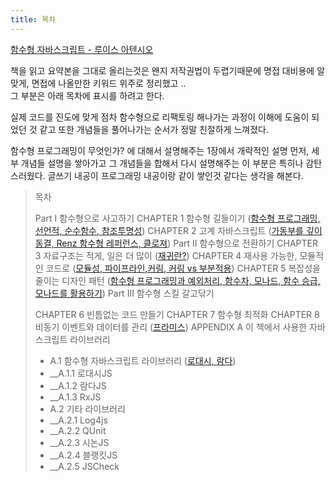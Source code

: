 ```yaml
---
title: 목차
---
```


[함수형 자바스크립트 - 루이스 아텐시오](https://www.hanbit.co.kr/store/books/look.php?p_code=B2731337630)

책을 읽고 요약본을 그대로 올리는것은 왠지 저작권법이 두렵기때문에 
명접 대비용에 알맞게, 면접에 나올만한 키워드 위주로 정리했고 ..  
그 부분은 아래 목차에 표시를 하려고 한다. 

실제 코드를 진도에 맞게 점차 함수형으로 리팩토링 해나가는 과정이 
이해에 도움이 되었던 것 같고 
또한 개념들을 풀어나가는 순서가 정말 친절하게 느껴졌다. 

함수형 프로그래밍이 무엇인가? 에 대해서 설명해주는 1장에서
개략적인 설명 먼저, 세부 개념들 설명을 쌓아가고 그 개념들을 합해서 
다시 설명해주는 이 부분은 특히나 감탄스러웠다. 
글쓰기 내공이 프로그래밍 내공이랑 같이 쌓인것 같다는 생각을 해본다. 

> 목차 
>
> Part I 함수형으로 사고하기 
> CHAPTER 1 함수형 길들이기 
> ([함수형 프로그래밍, 선언적, 순수함수, 참조투명성](./2.md))
> CHAPTER 2 고계 자바스크립트 
> ([가동부를 깊이 동결, Renz 함수형 레퍼런스, 클로져](./3.md))
> Part II 함수형으로 전환하기 
> CHAPTER 3 자료구조는 적게, 일은 더 많이 
> ([재귀란?](./4.md))
> CHAPTER 4 재사용 가능한, 모듈적인 코드로 
>([모듈성, 파이프라인,커링, 커링 vs 부분적용](./5.md))
> CHAPTER 5 복잡성을 줄이는 디자인 패턴 
>([함수형 프로그래밍과 예외처리, 함수차, 모나드, 함수 승급, 모나드를 활용하기](./6.md))
> Part III 함수형 스킬 갈고닦기
> 
> CHAPTER 6 빈틈없는 코드 만들기 
> CHAPTER 7 함수형 최적화 
> CHAPTER 8 비동기 이벤트와 데이터를 관리 
>([프라미스](./8.md))
> APPENDIX A 이 책에서 사용한 자바스크립트 라이브러리
>  - A.1 함수형 자바스크립트 라이브러리
> ([로대시, 람다](./9.md))
> - __A.1.1 로대시JS
> - __A.1.2 람다JS
> - __A.1.3 RxJS
> - A.2 기타 라이브러리
> - __A.2.1 Log4js
> - __A.2.2 QUnit
> - __A.2.3 시논JS
> - __A.2.4 블랭킷JS
> - __A.2.5 JSCheck